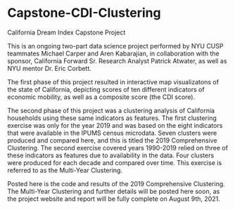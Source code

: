 # Capstone-CDI-Clustering
California Dream Index Capstone Project

This is an ongoing two-part data science project performed by NYU CUSP teammates Michael Carper and Aren Kabarajian, in collaboration with the sponsor, California Forward Sr. Research Analyst Patrick Atwater, as well as NYU mentor Dr. Eric Corbett.

The first phase of this project resulted in interactive map visualizatons of the state of California, depicting scores of ten different indicators of economic mobility, as well as a composite score (the CDI score).

The second phase of this project was a clustering analysis of California households using these same indicators as features. The first clustering exercise was only for the year 2019 and was based on the eight indicators that were available in the IPUMS census microdata. Seven clusters were produced and compared here, and this is titled the 2019 Comprehensive Clustering. The second exercise covered years 1990-2019 relied on three of these indicators as features due to availability in the data. Four clusters were produced for each decade and compared over time. This exercise is referred to as the Multi-Year Clustering. 

Posted here is the code and results of the 2019 Comprehensive Clustering. The Multi-Year Clustering and further details will be posted here soon, as the project website and report will be fully complete on August 9th, 2021.
